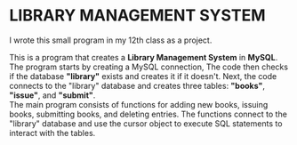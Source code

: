 
# **LIBRARY MANAGEMENT SYSTEM**

I wrote this small program in my 12th class as a project.

This is a program that creates a **Library Management System** in **MySQL**. The program starts by creating a MySQL connection, The code then checks if the database **"library"** exists and creates it if it doesn't. Next, the code connects to the "library" database and creates three tables: **"books"**, **"issue"**, and **"submit"**.  
The main program consists of functions for adding new books, issuing books, submitting books, and deleting entries. The functions connect to the "library" database and use the cursor object to execute SQL statements to interact with the tables.

